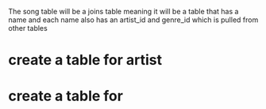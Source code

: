 The song table will be a joins table meaning it will be a table  that has a name and each name also has an artist_id and genre_id which is pulled from other tables

# create a table for artist

# create a table for 